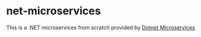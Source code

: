 # net-microservices
This is a .NET microservices from scratch provided by [Dotnet Microservices](dotnetmicroservices.com)